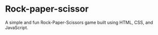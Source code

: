 # Rock-paper-scissor
 A simple and fun Rock-Paper-Scissors game built using HTML, CSS, and JavaScript.
